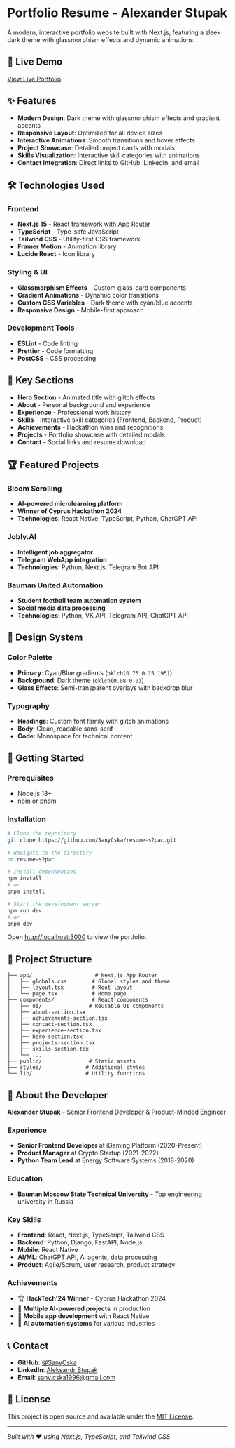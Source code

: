 # Portfolio Resume - Alexander Stupak

A modern, interactive portfolio website built with Next.js, featuring a sleek dark theme with glassmorphism effects and dynamic animations.

## 🚀 Live Demo

[View Live Portfolio](https://your-portfolio-url.com)

## ✨ Features

- **Modern Design**: Dark theme with glassmorphism effects and gradient accents
- **Responsive Layout**: Optimized for all device sizes
- **Interactive Animations**: Smooth transitions and hover effects
- **Project Showcase**: Detailed project cards with modals
- **Skills Visualization**: Interactive skill categories with animations
- **Contact Integration**: Direct links to GitHub, LinkedIn, and email

## 🛠️ Technologies Used

### Frontend
- **Next.js 15** - React framework with App Router
- **TypeScript** - Type-safe JavaScript
- **Tailwind CSS** - Utility-first CSS framework
- **Framer Motion** - Animation library
- **Lucide React** - Icon library

### Styling & UI
- **Glassmorphism Effects** - Custom glass-card components
- **Gradient Animations** - Dynamic color transitions
- **Custom CSS Variables** - Dark theme with cyan/blue accents
- **Responsive Design** - Mobile-first approach

### Development Tools
- **ESLint** - Code linting
- **Prettier** - Code formatting
- **PostCSS** - CSS processing

## 🎯 Key Sections

- **Hero Section** - Animated title with glitch effects
- **About** - Personal background and experience
- **Experience** - Professional work history
- **Skills** - Interactive skill categories (Frontend, Backend, Product)
- **Achievements** - Hackathon wins and recognitions
- **Projects** - Portfolio showcase with detailed modals
- **Contact** - Social links and resume download

## 🏆 Featured Projects

### Bloom Scrolling
- **AI-powered microlearning platform**
- **Winner of Cyprus Hackathon 2024**
- **Technologies**: React Native, TypeScript, Python, ChatGPT API

### Jobly.AI
- **Intelligent job aggregator**
- **Telegram WebApp integration**
- **Technologies**: Python, Next.js, Telegram Bot API

### Bauman United Automation
- **Student football team automation system**
- **Social media data processing**
- **Technologies**: Python, VK API, Telegram API, ChatGPT API

## 🎨 Design System

### Color Palette
- **Primary**: Cyan/Blue gradients (`oklch(0.75 0.15 195)`)
- **Background**: Dark theme (`oklch(0.08 0 0)`)
- **Glass Effects**: Semi-transparent overlays with backdrop blur

### Typography
- **Headings**: Custom font family with glitch animations
- **Body**: Clean, readable sans-serif
- **Code**: Monospace for technical content

## 🚀 Getting Started

### Prerequisites
- Node.js 18+ 
- npm or pnpm

### Installation

```bash
# Clone the repository
git clone https://github.com/SanyCska/resume-s2pac.git

# Navigate to the directory
cd resume-s2pac

# Install dependencies
npm install
# or
pnpm install

# Start the development server
npm run dev
# or
pnpm dev
```

Open [http://localhost:3000](http://localhost:3000) to view the portfolio.

## 📁 Project Structure

```
├── app/                    # Next.js App Router
│   ├── globals.css        # Global styles and theme
│   ├── layout.tsx         # Root layout
│   └── page.tsx           # Home page
├── components/            # React components
│   ├── ui/               # Reusable UI components
│   ├── about-section.tsx
│   ├── achievements-section.tsx
│   ├── contact-section.tsx
│   ├── experience-section.tsx
│   ├── hero-section.tsx
│   ├── projects-section.tsx
│   ├── skills-section.tsx
│   └── ...
├── public/               # Static assets
├── styles/              # Additional styles
└── lib/                 # Utility functions
```

## 🎯 About the Developer

**Alexander Stupak** - Senior Frontend Developer & Product-Minded Engineer

### Experience
- **Senior Frontend Developer** at iGaming Platform (2020-Present)
- **Product Manager** at Crypto Startup (2021-2022) 
- **Python Team Lead** at Energy Software Systems (2018-2020)

### Education
- **Bauman Moscow State Technical University** - Top engineering university in Russia

### Key Skills
- **Frontend**: React, Next.js, TypeScript, Tailwind CSS
- **Backend**: Python, Django, FastAPI, Node.js
- **Mobile**: React Native
- **AI/ML**: ChatGPT API, AI agents, data processing
- **Product**: Agile/Scrum, user research, product strategy

### Achievements
- 🏆 **HackTech'24 Winner** - Cyprus Hackathon 2024
- 🚀 **Multiple AI-powered projects** in production
- 📱 **Mobile app development** with React Native
- 🤖 **AI automation systems** for various industries

## 📞 Contact

- **GitHub**: [@SanyCska](https://github.com/SanyCska)
- **LinkedIn**: [Aleksandr Stupak](https://www.linkedin.com/in/aleksandr-stupak-2136b81a5/)
- **Email**: sany.cska1996@gmail.com

## 📄 License

This project is open source and available under the [MIT License](LICENSE).

---

*Built with ❤️ using Next.js, TypeScript, and Tailwind CSS*
